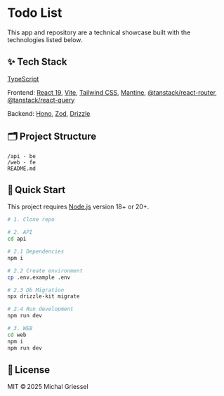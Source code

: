 # Todo List

This app and repository are a technical showcase built with the technologies listed below.

## ✨ Tech Stack
[TypeScript](https://www.typescriptlang.org/)

Frontend: [React 19](https://react.dev/blog/2024/12/05/react-192), [Vite](https://vite.dev/), [Tailwind CSS](https://tailwindcss.com/), [Mantine](https://mantine.dev/), [@tanstack/react-router](https://tanstack.com/router/latest), [@tanstack/react-query](https://tanstack.com/query/latest)

Backend: [Hono](https://hono.dev/), [Zod](https://zod.dev/), [Drizzle](https://orm.drizzle.team/)

## 🗂️ Project Structure
```
/api - be
/web - fe
README.md
```

## 🏁 Quick Start
This project requires [Node.js](https://nodejs.org/en/) version 18+ or 20+.
```bash
# 1. Clone repo

# 2. API
cd api

# 2.1 Dependencies
npm i

# 2.2 Create environment
cp .env.example .env

# 2.3 Db Migration
npx drizzle-kit migrate

# 2.4 Run development
npm run dev

# 3. WEB
cd web
npm i
npm run dev

```


## 📝 License
MIT © 2025 Michal Griessel